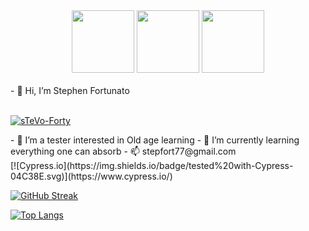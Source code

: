 <div id="header" align="center">
  <img src="https://media.giphy.com/media/xY8zcmTEC89UoaVKlj/giphy.gif" width="100" />
  <img src="https://media.giphy.com/media/GZu3NtMoA6Lp2alLKk/giphy.gif" width="100" />
   <img src="https://media.giphy.com/media/gw3IWyGkC0rsazTi/giphy.gif" width="100" />  
</div>
</br>
<div>
- 👋 Hi, I’m Stephen Fortunato
</div>
</br>


[![sTeVo-Forty](https://img.shields.io/badge/LinkedIn-blue?logo=linkedin&logoColor=white&style=for-the-badge)](https://www.linkedin.com/in/stephen-fortunato-0079601b1/)

<div>
- 👀 I’m a tester interested in Old age learning
- 🌱 I’m currently learning everything one can absorb
- 📫 stepfort77@gmail.com
</div>  

<div>
[![Cypress.io](https://img.shields.io/badge/tested%20with-Cypress-04C38E.svg)](https://www.cypress.io/)

[![GitHub Streak](https://github-readme-streak-stats.herokuapp.com/?user=sTeVofort&theme=dark)](https://git.io/streak-stats)

[![Top Langs](https://github-readme-stats.vercel.app/api/top-langs/?username=sTeVofort&layout=compact&theme=vision-friendly-dark)](https://github.com/anuraghazra/github-readme-stats)

</div>
